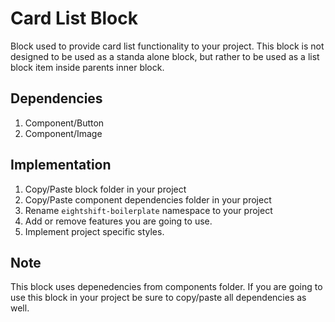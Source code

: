 # Card List Block

Block used to provide card list functionality to your project. This block is not designed to be used as a standa alone block, but rather to be used as a list block item inside parents inner block.

## Dependencies

1. Component/Button
1. Component/Image

## Implementation
1. Copy/Paste block folder in your project
2. Copy/Paste component dependencies folder in your project
3. Rename `eightshift-boilerplate` namespace to your project
4. Add or remove features you are going to use.
5. Implement project specific styles.

## Note
This block uses depenedencies from components folder. If you are going to use this block in your project be sure to copy/paste all dependencies as well.

